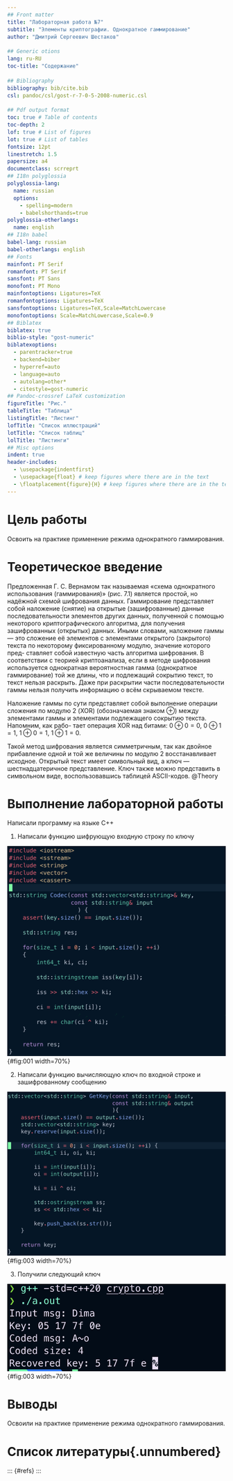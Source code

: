 ```yaml
---
## Front matter
title: "Лабораторная работа №7"
subtitle: "Элементы криптографии. Однократное гаммирование"
author: "Дмитрий Сергеевич Шестаков"

## Generic otions
lang: ru-RU
toc-title: "Содержание"

## Bibliography
bibliography: bib/cite.bib
csl: pandoc/csl/gost-r-7-0-5-2008-numeric.csl

## Pdf output format
toc: true # Table of contents
toc-depth: 2
lof: true # List of figures
lot: true # List of tables
fontsize: 12pt
linestretch: 1.5
papersize: a4
documentclass: scrreprt
## I18n polyglossia
polyglossia-lang:
  name: russian
  options:
	- spelling=modern
	- babelshorthands=true
polyglossia-otherlangs:
  name: english
## I18n babel
babel-lang: russian
babel-otherlangs: english
## Fonts
mainfont: PT Serif
romanfont: PT Serif
sansfont: PT Sans
monofont: PT Mono
mainfontoptions: Ligatures=TeX
romanfontoptions: Ligatures=TeX
sansfontoptions: Ligatures=TeX,Scale=MatchLowercase
monofontoptions: Scale=MatchLowercase,Scale=0.9
## Biblatex
biblatex: true
biblio-style: "gost-numeric"
biblatexoptions:
  - parentracker=true
  - backend=biber
  - hyperref=auto
  - language=auto
  - autolang=other*
  - citestyle=gost-numeric
## Pandoc-crossref LaTeX customization
figureTitle: "Рис."
tableTitle: "Таблица"
listingTitle: "Листинг"
lofTitle: "Список иллюстраций"
lotTitle: "Список таблиц"
lolTitle: "Листинги"
## Misc options
indent: true
header-includes:
  - \usepackage{indentfirst}
  - \usepackage{float} # keep figures where there are in the text
  - \floatplacement{figure}{H} # keep figures where there are in the text
---
```


# Цель работы

Освоить на практике применение режима однократного гаммирования.


# Теоретическое введение

Предложенная Г. С. Вернамом так называемая «схема однократного использования (гаммирования)» (рис. 7.1) является простой, но надёжной схемой шифрования данных.
Гаммирование представляет собой наложение (снятие) на открытые (зашифрованные) данные последовательности элементов других данных, полученной с помощью некоторого криптографического алгоритма, для получения зашифрованных (открытых) данных. Иными словами, наложение гаммы — это сложение её элементов с элементами открытого (закрытого) текста по некоторому фиксированному модулю, значение которого пред- ставляет собой известную часть алгоритма шифрования.
В соответствии с теорией криптоанализа, если в методе шифрования используется однократная вероятностная гамма (однократное гаммирование) той же длины, что и подлежащий сокрытию текст, то текст нельзя раскрыть. Даже при раскрытии части последовательности гаммы нельзя получить информацию о всём скрываемом тексте.

Наложение гаммы по сути представляет собой выполнение операции сложения по модулю 2 (XOR) (обозначаемая знаком $\oplus$) между элементами гаммы и элементами подлежащего сокрытию текста. Напомним, как рабо- тает операция XOR над битами: $0 ⊕ 0 = 0$, $0 ⊕ 1 = 1$, $1 ⊕ 0 = 1$, $1 ⊕ 1 = 0$.

Такой метод шифрования является симметричным, так как двойное прибавление одной и той же величины по модулю 2 восстанавливает исходное. Открытый текст имеет символьный вид, а ключ — шестнадцатеричное представление. Ключ также можно представить в символьном виде, воспользовавшись таблицей ASCII-кодов. @Theory


# Выполнение лабораторной работы

Написали программу на языке C++

1. Написали функцию шифрующую входную строку по ключу 

![Шифрование](image/1.png){#fig:001 width=70%}

2. Написали функцию вычисляющую ключ по входной строке и зашифрованному сообщению

![Поиск ключа](image/2.png){#fig:003 width=70%}

3. Получили следующий ключ

![Результат](image/3.png){#fig:003 width=70%}


# Выводы

Освоили на практике применение режима однократного гаммирования.

# Список литературы{.unnumbered}

::: {#refs}
:::
